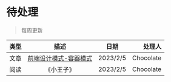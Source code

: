 # 待处理

> 每周更新

| 类型 |                         描述                          |   日期   |    处理人 |
| ---- | :---------------------------------------------------: | :------: | --------: |
| 文章 | [前端设计模式-容器模式](/patterns/container-pattern/) | 2023/2/5 | Chocolate |
| 阅读 |                      《小王子》                       | 2023/2/5 | Chocolate |
